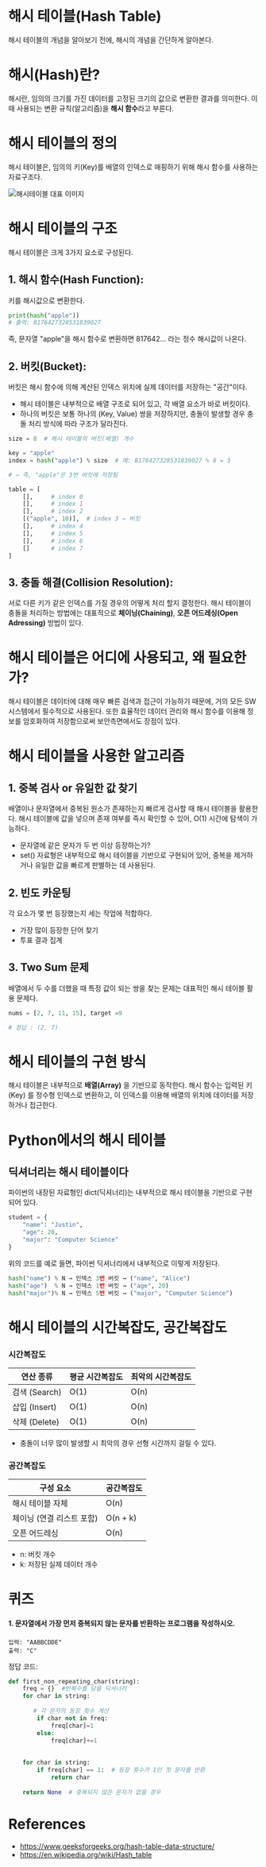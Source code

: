 # 해시 테이블(Hash Table)

해시 테이블의 개념을 알아보기 전에, 해시의 개념을 간단하게 알아본다.

# 해시(Hash)란?

해시란, 임의의 크기를 가진 데이터를 고정된 크기의 값으로 변환한 결과를 의미한다. 이때 사용되는 변환 규칙(알고리즘)을 **해시 함수**라고 부른다.

# 해시 테이블의 정의

해시 테이블은, 임의의 키(Key)를 배열의 인덱스로 매핑하기 위해 해시 함수를 사용하는 자료구조다.

![해시테이블 대표 이미지](../../assets/key_based_algo/Hash_Table/hash_table_intro.png)

# 해시 테이블의 구조

해시 테이블은 크게 3가지 요소로 구성된다.

## 1. **해시 함수(Hash Function)**:

키를 해시값으로 변환한다.
```python
print(hash("apple"))  
# 출력: 8176427328531839027 
```
즉, 문자열 "apple"을 해시 함수로 변환하면 817642... 라는 정수 해시값이 나온다.

## 2. **버킷(Bucket)**:

버킷은 해시 함수에 의해 계산된 인덱스 위치에 실제 데이터를 저장하는 "공간"이다.

- 해시 테이블은 내부적으로 배열 구조로 되어 있고, 각 배열 요소가 바로 버킷이다.
- 하나의 버킷은 보통 하나의 (Key, Value) 쌍을 저장하지만, 충돌이 발생할 경우 충돌 처리 방식에 따라 구조가 달라진다.

```python 
size = 8  # 해시 테이블의 버킷(배열) 개수

key = "apple"
index = hash("apple") % size  # 예: 8176427328531839027 % 8 = 3

# → 즉, "apple"은 3번 버킷에 저장됨
```

```python 
table = [
    [],     # index 0
    [],     # index 1
    [],     # index 2
    [("apple", 10)],  # index 3 → 버킷
    [],     # index 4
    [],     # index 5
    [],     # index 6
    []      # index 7
]
```




## 3. **충돌 해결(Collision Resolution)**:

서로 다른 키가 같은 인덱스를 가질 경우의 어떻게 처리 할지 결정한다. 해시 테이블이 충돌을 처리하는 방법에는 대표적으로 **체이닝(Chaining)**, **오픈 어드레싱(Open Adressing)** 방법이 있다.

# 해시 테이블은 어디에 사용되고, 왜 필요한가?

해시 테이블은 데이터에 대해 매우 빠른 검색과 접근이 가능하기 때문에, 거의 모든 SW 시스템에서 필수적으로 사용된다.
또한 효율적인 데이터 관리와 해시 함수를 이용해 정보를 암호화하여 저장함으로써 보안측면에서도 장점이 있다.

# 해시 테이블을 사용한 알고리즘

## 1. **중복 검사 or 유일한 값 찾기**

배열이나 문자열에서 중복된 원소가 존재하는지 빠르게 검사할 때 해시 테이블을 활용한다. 해시 테이블에 값을 넣으며 존재 여부를 즉시 확인할 수 있어, O(1) 시간에 탐색이 가능하다.

- 문자열에 같은 문자가 두 번 이상 등장하는가?
- set() 자료형은 내부적으로 해시 테이블을 기반으로 구현되어 있어,
  중복을 제거하거나 유일한 값을 빠르게 판별하는 데 사용된다.

## 2. **빈도 카운팅**

각 요소가 몇 번 등장했는지 세는 작업에 적합하다.

- 가장 많이 등장한 단어 찾기
- 투표 결과 집계

## 3. **Two Sum 문제**

배열에서 두 수를 더했을 때 특정 값이 되는 쌍을 찾는 문제는 대표적인 해시 테이블 활용 문제다.

```python
nums = [2, 7, 11, 15], target =9 

# 정답 : (2, 7)
```

# 해시 테이블의 구현 방식

해시 테이블은 내부적으로 **배열(Array)** 을 기반으로 동작한다.
해시 함수는 입력된 키(Key) 를 정수형 인덱스로 변환하고, 이 인덱스를 이용해 배열의 위치에 데이터를 저장하거나 접근한다.

# Python에서의 해시 테이블

## 딕셔너리는 해시 테이블이다

파이썬의 내장된 자료형인 dict(딕셔너리)는 내부적으로 해시 테이블을 기반으로 구현되어 있다.

```python
student = {
    "name": "Justin",
    "age": 20,
    "major": "Computer Science"
}
```
위의 코드를 예로 들면, 파이썬 딕셔너리에서 내부적으로 이렇게 저장된다.

```python
hash("name") % N → 인덱스 3번 버킷 → ("name", "Alice")
hash("age")  % N → 인덱스 1번 버킷 → ("age", 20)
hash("major")% N → 인덱스 5번 버킷 → ("major", "Computer Science")

```

<!--
그런데, 여기서 **충돌 해결 전략**에 따라 배열 활용 방식이 달라진다.
이번 장에서는 대표적인 두가지 방법에 대해서만 설명한다.

### **1.체이닝(Chaining)**:

!['체이닝 이미지'](../assets/key_based_algo/Hash_Table/hashtable_chaining.png)

체이닝 기법은 같은 인덱스에 여러 데이터를 저장할 수 있도록, 해당 버킷에 연결 리스트를 두는 방법이다.체이닝은 구현이 간단하고 삭제 연산이 유리하다.

**간단 예시**

```python
table = [[] for _ in range(8)]

def h(k): return k % 8

table[h(10)].append(("A", 10))  # 10 % 8 = 2 → table[2]
table[h(18)].append(("B", 18))  # 18 % 8 = 2 → table[2] 충돌 → 리스트에 추가
```

**결과구조**

```python
table = [
    [],        # index 0
    [],        # index 1
    [("A", 10), ("B", 18)],  # index 2 → 충돌난 값들이 리스트로 연결됨
    [], [], [], [], []
]
```

### **2.오픈 어드레싱(Open Addressing)**:

!['Openadd 이미지'](../assets/key_based_algo/Hash_Table/hashtable_openadd.png)

충돌이 발생하면, 다른 빈 버킷을 찾아 이동하여 저장한다. 모든 데이터는 '해시 테이블 내부'에 저장되는 점이 체이닝과 다른 점이다.
오픈 어드레싱 방법은, 저장 공간이 한정되어 있기 때문에 해시 테이블에 데이터가 많이 차 있는 경우 성능이 급격히 저하될 수 있다.

충돌 해결을 위한 방식으로는 다음과 같은 기법들이 있다:

### **2-1.선형 탐사**:

!['선형탐사 이미지'](../assets/key_based_algo/Hash_Table/lenear_probing.webp)

선형탐사는 가장 기본적인 충돌해결기법으로, 위에서 설명한 기본적인 동작방식이다. 바로 다음 칸부터 차례대로 탐색한다.

예시:

```python
table = [None] * 8
def h(k): return k % 8

# 10 → 2번 칸
# 18 → 2번 충돌 → 3번 빈칸 사용
table[h(10)] = "A"     # table[2] = "A"
table[(h(18)+1) % 8] = "B"   # table[3] = "B"
```

### **2-2.제곱 탐사**:

!['제곱탐사 이미지'](../assets/key_based_algo/Hash_Table/quad_probing.png)

곱탐사는 말 그대로 제곱 간격으로 간격을 점점 넓혀가며 탐색한다. 선형탐사에 비해 더 폭넓게 탐사하기 때문에 탐색과 삭제에 효율적일 수 있다.

### **2-3.더블 해싱**:

!['이중 해싱 이미지'](../assets/key_based_algo/Hash_Table/doublehashfunction.png)

해시 충돌이 발생했을 때, 두 번째 해시 함수를 이용해 탐색 간격을 계산하고 그 간격만큼 떨어진 버킷에 저장한다.

예시:

```python
버킷 수 = 13 # Mod 13

R = 7 # 보조 해시용 소수

#해시 함수 정의:
Hash1(key) = key % 13

Hash2(key) = 7 - (key % 7)

Hash1(36) = 36 % 13 = 10   #10번인덱스에 저장 (충돌 X)

Hash1(10) = 10 % 13 = 10 # 충돌 발생!

Hash2(10) = 7 - (10 % 7) = 4  # 더블해싱으로 충돌 해결 

```
-->

# 해시 테이블의 시간복잡도, 공간복잡도

### 시간복잡도


| 연산 종류     | 평균 시간복잡도 | 최악의 시간복잡도 |
| --------------- | ----------------- | ------------------- |
| 검색 (Search) | O(1)            | O(n)              |
| 삽입 (Insert) | O(1)            | O(n)              |
| 삭제 (Delete) | O(1)            | O(n)              |

- 충돌이 너무 많이 발생할 시 최악의 경우 선형 시간까지 걸릴 수 있다.

### 공간복잡도


| 구성 요소                 | 공간복잡도 |
| --------------------------- | ------------ |
| 해시 테이블 자체          | O(n)       |
| 체이닝 (연결 리스트 포함) | O(n + k)   |
| 오픈 어드레싱             | O(n)       |

- n: 버킷 개수
- k: 저장된 실제 데이터 개수


# 퀴즈

#### 1. 문자열에서 가장 먼저 중복되지 않는 문자를 반환하는 프로그램을 작성하시오.

```
입력: "AABBCDDE"
출력: "C"
```

정답 코드:
```python
def first_non_repeating_char(string):
    freq = {}  #반복수를 담을 딕셔너리
    for char in string:
       
       # 각 문자의 등장 횟수 계산
        if char not in freq:
            freq[char]=1
        else:
            freq[char]+=1
        
        
    for char in string:
        if freq[char] == 1:  # 등장 횟수가 1인 첫 문자를 반환
            return char
            
    return None  # 중복되지 않은 문자가 없을 경우

```

# References

- https://www.geeksforgeeks.org/hash-table-data-structure/
- https://en.wikipedia.org/wiki/Hash_table
